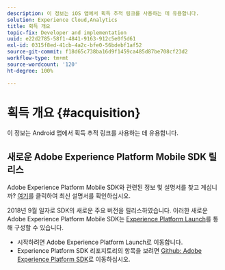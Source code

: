 ```yaml
---
description: 이 정보는 iOS 앱에서 획득 추적 링크를 사용하는 데 유용합니다.
solution: Experience Cloud,Analytics
title: 획득 개요
topic-fix: Developer and implementation
uuid: e22d2785-58f1-4841-9163-912c5e0f5d61
exl-id: 0315f8ed-41cb-4a2c-bfe0-56bdebf1af52
source-git-commit: f18d65c738ba16d9f1459ca485d87be708cf23d2
workflow-type: tm+mt
source-wordcount: '120'
ht-degree: 100%

---
```


# 획득 개요 {#acquisition}

이 정보는 Android 앱에서 획득 추적 링크를 사용하는 데 유용합니다.

## 새로운 Adobe Experience Platform Mobile SDK 릴리스

Adobe Experience Platform Mobile SDK와 관련된 정보 및 설명서를 찾고 계십니까? [여기](https://aep-sdks.gitbook.io/docs/)를 클릭하여 최신 설명서를 확인하십시오.

2018년 9월 일자로 SDK의 새로운 주요 버전을 릴리스하였습니다. 이러한 새로운 Adobe Experience Platform Mobile SDK는 [Experience Platform Launch](https://www.adobe.com/kr/experience-platform/launch.html)를 통해 구성할 수 있습니다.

* 시작하려면 Adobe Experience Platform Launch로 이동합니다.
* Experience Platform SDK 리포지토리의 항목을 보려면 [Github: Adobe Experience Platform SDK](https://github.com/Adobe-Marketing-Cloud/acp-sdks)로 이동하십시오.
